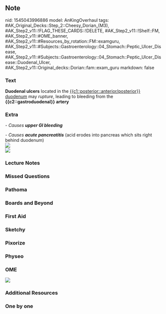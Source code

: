 ## Note
nid: 1545043996886
model: AnKingOverhaul
tags: #AK_Original_Decks::Step_2::Cheesy_Dorian_(M3), #AK_Step2_v11::!FLAG_THESE_CARDS::!DELETE, #AK_Step2_v11::!Shelf::FM, #AK_Step2_v11::#OME_banner, #AK_Step2_v11::#Resources_by_rotation::FM::examguru, #AK_Step2_v11::#Subjects::Gastroenterology::04_Stomach::Peptic_Ulcer_Disease, #AK_Step2_v11::#Subjects::Gastroenterology::04_Stomach::Peptic_Ulcer_Disease::Duodenal_Ulcer, #AK_Step2_v11::Original_decks::Dorian::fam::exam_guru
markdown: false

### Text
<b>Duodenal ulcers</b> located in the
<u>{{c1::posterior::anterior/posterior}} duodenum</u> may
<i>rupture</i>, leading to bleeding from the
<b>{{c2::gastroduodenal}} artery</b>

### Extra
<i>- Causes <b>upper GI bleeding</b></i>
<div>
  <i>- Causes</i> <b style="font-style: italic;">acute
  pancreatitis</b> (acid erodes into pancreas which sits right
  behind duodenum)
  <div>
    <img src="paste-76360223556248.jpg">
    <div><img src="paste-69191923139502.jpg"></div>
  </div>
</div>

### Lecture Notes


### Missed Questions


### Pathoma


### Boards and Beyond


### First Aid


### Sketchy


### Pixorize


### Physeo


### OME
<div class="ome-widget">
  <a href="https://onlinemeded.org?ref=anki"><img src=
  "_OME_AnkiFlashcards_General_3.png"></a>
</div>

### Additional Resources


### One by one


